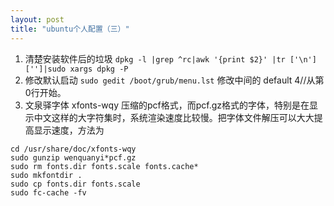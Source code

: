 ```yaml
---
layout: post
title: "ubuntu个人配置（三）"
---
```


1. 清楚安装软件后的垃圾 `dpkg -l |grep ^rc|awk '{print $2}' |tr ['\n'] ['']|sudo xargs dpkg -P`
2. 修改默认启动 `sudo gedit /boot/grub/menu.lst` 修改中间的 default 4//从第0行开始。
3. 文泉驿字体 xfonts-wqy 压缩的pcf格式，而pcf.gz格式的字体，特别是在显示中文这样的大字符集时，系统渲染速度比较慢。把字体文件解压可以大大提高显示速度，方法为

```
cd /usr/share/doc/xfonts-wqy
sudo gunzip wenquanyi*pcf.gz
sudo rm fonts.dir fonts.scale fonts.cache*
sudo mkfontdir .
sudo cp fonts.dir fonts.scale
sudo fc-cache -fv
```

